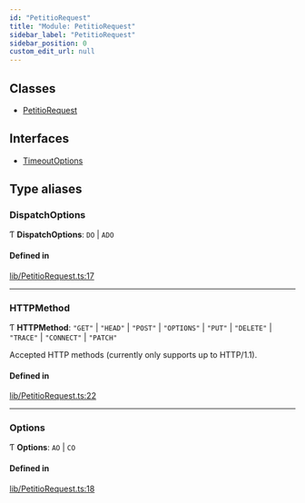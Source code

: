 ```yaml
---
id: "PetitioRequest"
title: "Module: PetitioRequest"
sidebar_label: "PetitioRequest"
sidebar_position: 0
custom_edit_url: null
---
```


## Classes

- [PetitioRequest](../classes/PetitioRequest.PetitioRequest-1.md)

## Interfaces

- [TimeoutOptions](../interfaces/PetitioRequest.TimeoutOptions.md)

## Type aliases

### DispatchOptions

Ƭ **DispatchOptions**: `DO` \| `ADO`

#### Defined in

[lib/PetitioRequest.ts:17](https://github.com/helperdiscord/petitio/blob/344b809/src/lib/PetitioRequest.ts#L17)

___

### HTTPMethod

Ƭ **HTTPMethod**: ``"GET"`` \| ``"HEAD"`` \| ``"POST"`` \| ``"OPTIONS"`` \| ``"PUT"`` \| ``"DELETE"`` \| ``"TRACE"`` \| ``"CONNECT"`` \| ``"PATCH"``

Accepted HTTP methods (currently only supports up to HTTP/1.1).

#### Defined in

[lib/PetitioRequest.ts:22](https://github.com/helperdiscord/petitio/blob/344b809/src/lib/PetitioRequest.ts#L22)

___

### Options

Ƭ **Options**: `AO` \| `CO`

#### Defined in

[lib/PetitioRequest.ts:18](https://github.com/helperdiscord/petitio/blob/344b809/src/lib/PetitioRequest.ts#L18)
